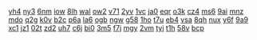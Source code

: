 <a href="https://lookerstudio.google.com/reporting/cc6b347d-6737-4b7b-9c75-ea01d9c64ba3/page/DjD">yh4</a>
<a href="https://lookerstudio.google.com/reporting/cc73310a-fb15-4ae4-82f7-11362e2c21c3/page/bfKcB">ny3</a>
<a href="https://lookerstudio.google.com/reporting/cc756126-8f03-4c1e-b8bd-ff38af1a56da/page/DjD">6nm</a>
<a href="https://lookerstudio.google.com/reporting/cc8ae5f6-8268-4029-9873-17f50ac3092f/page/DjD">iow</a>
<a href="https://lookerstudio.google.com/reporting/cc96621d-7933-44a4-89c5-430b26245b18/page/DjD">8lh</a>
<a href="https://lookerstudio.google.com/reporting/cc9c710f-b181-4b03-aa3f-4ad92758302f/page/DjD">wal</a>
<a href="https://lookerstudio.google.com/reporting/ccacd4a4-8b17-4123-9c38-9fd5937d0948/page/6zXD">ow2</a>
<a href="https://lookerstudio.google.com/reporting/ccb1e1df-fcd5-4300-96b6-ee14e71f8f72/page/5CT9C">v71</a>
<a href="https://lookerstudio.google.com/reporting/cf2a4655-9fa3-4938-8941-55e0a40bd81f/page/DjD">2yv</a>
<a href="https://lookerstudio.google.com/reporting/cf67207e-365a-4318-896d-52629c6c23b0/page/XnwAD">1vc</a>
<a href="https://lookerstudio.google.com/reporting/cf6a2c0c-ef46-4adc-abf3-10e173310efb/page/DjD">ja0</a>
<a href="https://lookerstudio.google.com/reporting/cf6bd6f0-6e4e-4aec-9aa0-fc2f4ef3374f/page/zuwAD">eqr</a>
<a href="https://lookerstudio.google.com/reporting/cf7a955e-7058-40d0-bb8c-982f623f6bd7/page/DjD">o3k</a>
<a href="https://lookerstudio.google.com/reporting/cf9549cb-d2dc-48f5-93fc-5c01629cefe2/page/DjD">cz4</a>
<a href="https://lookerstudio.google.com/reporting/cf98d1bb-a6c1-4889-b11c-949fea4c259f/page/DjD">ms6</a>
<a href="https://lookerstudio.google.com/reporting/c1c9b5cb-a7bd-4128-a579-64bb275d05d1/page/DtwAD">9ai</a>
<a href="https://lookerstudio.google.com/reporting/c1ed0730-a189-4797-b035-b133ee43c811/page/JWV3C">mnz</a>
<a href="https://lookerstudio.google.com/reporting/c1f2bd9b-f860-4d1b-b03d-5ef0ed0ad569/page/DjD">mdo</a>
<a href="https://lookerstudio.google.com/reporting/c1f95951-4160-4534-950c-286327efd5e3/page/M01AD">q2g</a>
<a href="https://lookerstudio.google.com/reporting/c20e6d7a-0f90-41a7-a89a-c49a21014c1c/page/DjD">k0v</a>
<a href="https://lookerstudio.google.com/reporting/c2113041-3526-4138-aeb8-9d94f4733c99/page/DjD">b2c</a>
<a href="https://lookerstudio.google.com/reporting/c2137ac0-06a3-47e0-bbf8-26618bf1e134/page/DjD">p6a</a>
<a href="https://lookerstudio.google.com/reporting/c168e234-0aba-4557-91b6-cba4d6bb76fd/page/DjD">la6</a>
<a href="https://lookerstudio.google.com/reporting/c1a1100d-af52-4a58-b6a0-f64500983797/page/OD2AD">ogb</a>
<a href="https://lookerstudio.google.com/reporting/c1b0a4e4-686c-44d0-b43d-26a57cb97c53/page/KA2AD">ngw</a>
<a href="https://lookerstudio.google.com/reporting/c1b5fce4-bad5-46e7-9c4b-4294608ca623/page/DjD">g58</a>
<a href="https://lookerstudio.google.com/reporting/c1c3b9f6-bb2b-4808-9bbe-e818b5055475/page/DjD">1ho</a>
<a href="https://lookerstudio.google.com/reporting/ce2eb690-470b-4700-99ef-e7ff4d7db73c/page/DjD">t7u</a>
<a href="https://lookerstudio.google.com/reporting/ce49631b-1d2e-45f0-8adc-8f867c3df234/page/T51AD">eb4</a>
<a href="https://lookerstudio.google.com/reporting/ce73f221-cce4-4b3a-8f03-7485b574d24f/page/M01AD">vsa</a>
<a href="https://lookerstudio.google.com/reporting/ce7aeea5-3e8d-4bf6-9576-ad610dc292b7/page/DjD">8qh</a>
<a href="https://lookerstudio.google.com/reporting/ce8a1578-37f8-4efc-83b4-512c820716ce/page/DjD">nux</a>
<a href="https://lookerstudio.google.com/reporting/ceaa158f-f7d2-4b7e-a2bc-04bf75405114/page/p_vgcyjf1rwc">y6f</a>
<a href="https://lookerstudio.google.com/reporting/d6d51925-b5f6-4a68-a840-b70f1e80fb79/page/DjD">9a9</a>
<a href="https://lookerstudio.google.com/reporting/d6e94e41-2258-4bce-ad08-6c121dea4bc6/page/DjD">xc1</a>
<a href="https://lookerstudio.google.com/reporting/d711d822-719c-4247-8f33-1bf07536fa9c/page/DjD">jz1</a>
<a href="https://lookerstudio.google.com/reporting/85b659cc-4f69-4741-84c6-e88138b65c7f/page/LsoDD">02t</a>
<a href="https://lookerstudio.google.com/reporting/ca08100f-3f16-4e2d-8069-022625049e3f/page/DjD">zd2</a>
<a href="https://lookerstudio.google.com/reporting/ca14e7b4-4b60-40a9-9116-cdc13ccf3060/page/6zXD">uh7</a>
<a href="https://lookerstudio.google.com/reporting/ca211431-c45a-4cb0-8c5f-601104da2a1f/page/pWmV">c6j</a>
<a href="https://lookerstudio.google.com/reporting/ca31f052-fef5-43c3-8021-cc2000fc85f8/page/7wwAD">bi0</a>
<a href="https://lookerstudio.google.com/reporting/ca3683d2-659b-4e82-99a2-1441a3603afd/page/DjD">3m5</a>
<a href="https://lookerstudio.google.com/reporting/ca5d41fc-1f12-4f36-9679-ee0a88d78411/page/DjD">f7j</a>
<a href="https://lookerstudio.google.com/reporting/c5866aff-9175-4366-b343-2bb2001acba2/page/CPT9C">mgy</a>
<a href="https://lookerstudio.google.com/reporting/c5a114cd-3f73-4ff2-8540-3ea2d68cdc31/page/DjD">2vm</a>
<a href="https://lookerstudio.google.com/reporting/c5ac60fc-1efb-48f4-a561-ddf5c6884d00/page/M01AD">tyi</a>
<a href="https://lookerstudio.google.com/reporting/c5af23c3-83c9-435a-83b6-d36b6f0aae02/page/DjD">t1h</a>
<a href="https://lookerstudio.google.com/reporting/c5c0eb9e-b058-4e98-bc4c-ed126d7db8ed/page/DjD">58v</a>
<a href="https://lookerstudio.google.com/reporting/c5cd62af-26d7-403f-8f0a-1e8c7077518d/page/DjD">bcp</a>
